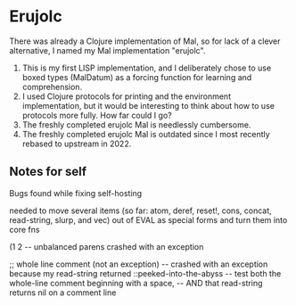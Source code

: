 # Erujolc

There was already a Clojure implementation of Mal, so for lack of a clever alternative, I named my Mal implementation "erujolc".

1. This is my first LISP implementation, and I deliberately chose to use boxed types (MalDatum) as a forcing function for learning and comprehension.
2. I used Clojure protocols for printing and the environment implementation, but it would be interesting to think about how to use protocols more fully. How far could I go?
3. The freshly completed erujolc Mal is needlessly cumbersome.
4. The freshly completed erujolc Mal is outdated since I most recently rebased to upstream in 2022.

## Notes for self
Bugs found while fixing self-hosting

needed to move several items (so far: atom, deref, reset!, cons, concat, read-string, slurp, and vec) out of EVAL as special forms and turn them into core fns

(1 2
-- unbalanced parens crashed with an exception

 ;; whole line comment (not an exception)
-- crashed with an exception because my read-string returned ::peeked-into-the-abyss
  -- test both the whole-line comment beginning with a space,
  -- AND that read-string returns nil on a comment line
